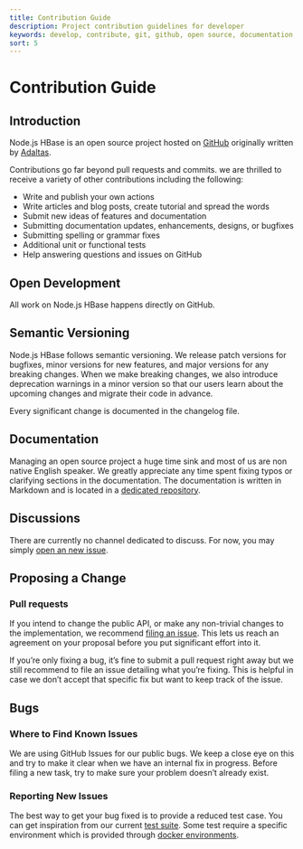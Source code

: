 ```yaml
---
title: Contribution Guide
description: Project contribution guidelines for developer
keywords: develop, contribute, git, github, open source, documentation, versioning, pull requests, bug, issues
sort: 5
---
```


# Contribution Guide

## Introduction

Node.js HBase is an open source project hosted on [GitHub](https://github.com/adaltas/node-hbase) originally written by [Adaltas](http://www.adaltas.com).

Contributions go far beyond pull requests and commits. we are thrilled to receive a variety of other contributions including the following:

- Write and publish your own actions
- Write articles and blog posts, create tutorial and spread the words
- Submit new ideas of features and documentation
- Submitting documentation updates, enhancements, designs, or bugfixes
- Submitting spelling or grammar fixes
- Additional unit or functional tests
- Help answering questions and issues on GitHub

## Open Development

All work on Node.js HBase happens directly on GitHub.

## Semantic Versioning

Node.js HBase follows semantic versioning. We release patch versions for bugfixes, minor versions for new features, and major versions for any breaking changes. When we make breaking changes, we also introduce deprecation warnings in a minor version so that our users learn about the upcoming changes and migrate their code in advance.

Every significant change is documented in the changelog file.

## Documentation

Managing an open source project a huge time sink and most of us are non native English speaker. We greatly appreciate any time spent fixing typos or clarifying sections in the documentation. The documentation is written in Markdown and is located in a [dedicated repository](https://github.com/adaltas/node-hbase-docs).

## Discussions

There are currently no channel dedicated to discuss. For now, you may simply [open an new issue](https://github.com/adaltas/node-hbase/issues/new).

## Proposing a Change

### Pull requests

If you intend to change the public API, or make any non-trivial changes to the implementation, we recommend [filing an issue](https://github.com/adaltas/node-hbase/issues/new). This lets us reach an agreement on your proposal before you put significant effort into it.

If you’re only fixing a bug, it’s fine to submit a pull request right away but we still recommend to file an issue detailing what you’re fixing. This is helpful in case we don’t accept that specific fix but want to keep track of the issue.

## Bugs

### Where to Find Known Issues

We are using GitHub Issues for our public bugs. We keep a close eye on this and try to make it clear when we have an internal fix in progress. Before filing a new task, try to make sure your problem doesn’t already exist.

### Reporting New Issues

The best way to get your bug fixed is to provide a reduced test case. You can get inspiration from our current [test suite](https://github.com/adaltas/node-hbase/tree/master/test). Some test require a specific environment which is provided through [docker environments](https://github.com/adaltas/node-nikita/tree/master/docker).
